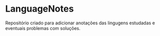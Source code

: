 # LanguageNotes
Repositório criado para adicionar anotações das lingugens estudadas e eventuais problemas com soluções.
